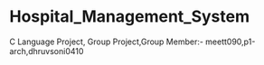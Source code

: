 # Hospital_Management_System
C Language Project, Group Project,Group Member:- meett090,p1-arch,dhruvsoni0410
